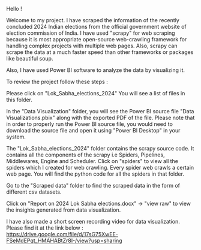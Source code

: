 Hello !

Welcome to my project. I have scraped the information of the recently concluded 2024 Indian elections from the official government website of election commission of India. 
I have used "scrapy" for web scraping because it is most appropriate open-source web-crawling framework for handling complex projects with multiple web pages. Also, scrapy can scrape 
the data at a much faster speed than other frameworks or packages like beautiful soup.

Also, I have used Power BI software to analyze the data by visualizing it.

To review the project follow these steps :

Please click on "Lok_Sabha_elections_2024" 
You will see a list of files in this folder.

In the "Data Visualization" folder, you will see the Power BI source file "Data Visualizations.pbix" along with the exported PDF of the file. 
Please note that in order to properly run the Power BI source file, you would need to download the source file and open it using "Power BI Desktop" in your system.

The "Lok_Sabha_elections_2024" folder contains the scrapy source code. It contains all the components of the scrapy i.e Spiders, Pipelines, Middlewares, Engine and Scheduler.
Click on "spiders" to view all the spiders which I created for web crawling. Every spider web crawls a certain web page. You will find the python code for all the spiders in that folder.

Go to the "Scraped data" folder to find the scraped data in the form of different csv datasets.

Click on "Report on 2024 Lok Sabha elections.docx" -> "view raw" to view the insights generated from data visualization.

I have also made a short screen recording video for data visualization. Please find it at the link below :
https://drive.google.com/file/d/17sG75XwEE-FSeMdEPqt_HMAHABtZr8I-/view?usp=sharing

